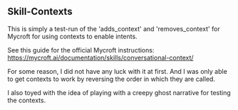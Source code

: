 ## Skill-Contexts

This is simply a test-run of the 'adds_context' and 'removes_context' for Mycroft for using contexts to enable intents.

See this guide for the official Mycroft instructions:
https://mycroft.ai/documentation/skills/conversational-context/

For some reason, I did not have any luck with it at first. And I was only able to get contexts to work by reversing the order in which they are called. 

I also toyed with the idea of playing with a creepy ghost narrative for testing the contexts.